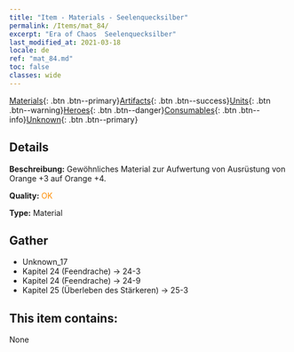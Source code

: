 ```yaml
---
title: "Item - Materials - Seelenquecksilber"
permalink: /Items/mat_84/
excerpt: "Era of Chaos  Seelenquecksilber"
last_modified_at: 2021-03-18
locale: de
ref: "mat_84.md"
toc: false
classes: wide
---
```

 [Materials](/de/Items/){: .btn .btn--primary}[Artifacts](/de/Items/Artifacts/){: .btn .btn--success}[Units](/de/Items/Units/){: .btn .btn--warning}[Heroes](/de/Items/Heroes/){: .btn .btn--danger}[Consumables](/de/Items/Consumables/){: .btn .btn--info}[Unknown](/de/Items/Unknown/){: .btn .btn--primary}

## Details
 **Beschreibung:** Gewöhnliches Material zur Aufwertung von Ausrüstung von Orange +3 auf Orange +4.

 **Quality:** <span style="color: #FF8C00">OK</span>

 **Type:** Material

## Gather

*    Unknown_17 
*    Kapitel 24 (Feendrache) -> 24-3 
*    Kapitel 24 (Feendrache) -> 24-9 
*    Kapitel 25 (Überleben des Stärkeren) -> 25-3 

## This item contains:

  None

